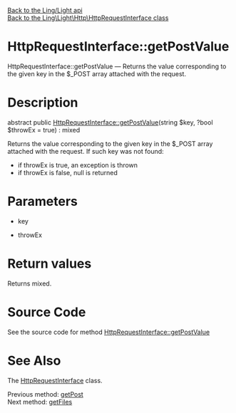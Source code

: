 [Back to the Ling/Light api](https://github.com/lingtalfi/Light/blob/master/doc/api/Ling/Light.md)<br>
[Back to the Ling\Light\Http\HttpRequestInterface class](https://github.com/lingtalfi/Light/blob/master/doc/api/Ling/Light/Http/HttpRequestInterface.md)


HttpRequestInterface::getPostValue
================



HttpRequestInterface::getPostValue — Returns the value corresponding to the given key in the $_POST array attached with the request.




Description
================


abstract public [HttpRequestInterface::getPostValue](https://github.com/lingtalfi/Light/blob/master/doc/api/Ling/Light/Http/HttpRequestInterface/getPostValue.md)(string $key, ?bool $throwEx = true) : mixed




Returns the value corresponding to the given key in the $_POST array attached with the request.
If such key was not found:

- if throwEx is true, an exception is thrown
- if throwEx is false, null is returned




Parameters
================


- key

    

- throwEx

    


Return values
================

Returns mixed.








Source Code
===========
See the source code for method [HttpRequestInterface::getPostValue](https://github.com/lingtalfi/Light/blob/master/Http/HttpRequestInterface.php#L150-L150)


See Also
================

The [HttpRequestInterface](https://github.com/lingtalfi/Light/blob/master/doc/api/Ling/Light/Http/HttpRequestInterface.md) class.

Previous method: [getPost](https://github.com/lingtalfi/Light/blob/master/doc/api/Ling/Light/Http/HttpRequestInterface/getPost.md)<br>Next method: [getFiles](https://github.com/lingtalfi/Light/blob/master/doc/api/Ling/Light/Http/HttpRequestInterface/getFiles.md)<br>

